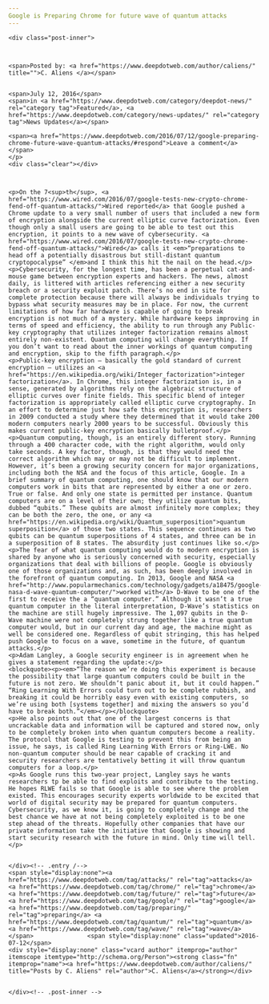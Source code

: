 ```yaml
---
Google is Preparing Chrome for future wave of quantum attacks
---
```

<article class="post-listing post-14785 post type-post status-publish format-standard has-post-thumbnail hentry  tag-attacks tag-chrome tag-future tag-google tag-preparing tag-quantum tag-wave">
    
    <div class="post-inner">
    
    
        
    <span>Posted by: <a href="https://www.deepdotweb.com/author/caliens/" title="">C. Aliens </a></span>
    
    
    <span>July 12, 2016</span>
    <span>in <a href="https://www.deepdotweb.com/category/deepdot-news/" rel="category tag">Featured</a>, <a href="https://www.deepdotweb.com/category/news-updates/" rel="category tag">News Updates</a></span>
    
    <span><a href="https://www.deepdotweb.com/2016/07/12/google-preparing-chrome-future-wave-quantum-attacks/#respond">Leave a comment</a></span>
    </p>
    <div class="clear"></div>
    
    
    
    <p>On the 7<sup>th</sup>, <a href="https://www.wired.com/2016/07/google-tests-new-crypto-chrome-fend-off-quantum-attacks/">Wired reported</a> that Google pushed a Chrome update to a very small number of users that included a new form of encryption alongside the current elliptic curve factorization. Even though only a small users are going to be able to test out this encryption, it points to a new wave of cybersecurity. <a href="https://www.wired.com/2016/07/google-tests-new-crypto-chrome-fend-off-quantum-attacks/">Wired</a> calls it <em>“preparations to head off a potentially disastrous but still-distant quantum cryptopocalypse” </em>and I think this hit the nail on the head.</p>
    <p>Cybersecurity, for the longest time, has been a perpetual cat-and-mouse game between encryption experts and hackers. The news, almost daily, is littered with articles referencing either a new security breach or a security exploit patch. There’s no end in site for complete protection because there will always be individuals trying to bypass what security measures may be in place. For now, the current limitations of how far hardware is capable of going to break encryption is not much of a mystery. While hardware keeps improving in terms of speed and efficiency, the ability to run through any Public-key cryptography that utilizes integer factorization remains almost entirely non-existent. Quantum computing will change everything. If you don’t want to read about the inner workings of quantum computing and encryption, skip to the fifth paragraph.</p>
    <p>Public-key encryption – basically the gold standard of current encryption – utilizes an <a href="https://en.wikipedia.org/wiki/Integer_factorization">integer factorization</a>. In Chrome, this integer factorization is, in a sense, generated by algorithms rely on the algebraic structure of elliptic curves over finite fields. This specific blend of integer factorization is appropriately called elliptic curve cryptography. In an effort to determine just how safe this encryption is, researchers in 2009 conducted a study where they determined that it would take 200 modern computers nearly 2000 years to be successful. Obviously this makes current public-key encryption basically bulletproof.</p>
    <p>Quantum computing, though, is an entirely different story. Running through a 400 character code, with the right algorithm, would only take seconds. A key factor, though, is that they would need the correct algorithm which may or may not be difficult to implement. However, it’s been a growing security concern for major organizations, including both the NSA and the focus of this article, Google. In a brief summary of quantum computing, one should know that our modern computers work in bits that are represented by either a one or zero. True or false. And only one state is permitted per instance. Quantum computers are on a level of their own; they utilize quantum bits, dubbed “qubits.” These qubits are almost infinitely more complex; they can be both the zero, the one, or any <a href="https://en.wikipedia.org/wiki/Quantum_superposition">quantum superposition</a> of those two states. This sequence continues as two qubits can be quantum superpositions of 4 states, and three can be in a superposition of 8 states. The absurdity just continues like so.</p>
    <p>The fear of what quantum computing would do to modern encryption is shared by anyone who is seriously concerned with security, especially organizations that deal with billions of people. Google is obviously one of those organizations and, as such, has been deeply involved in the forefront of quantum computing. In 2013, Google and NASA <a href="http://www.popularmechanics.com/technology/gadgets/a18475/google-nasa-d-wave-quantum-computer/">worked with</a> D-Wave to be one of the first to receive the a “quantum computer.” Although it wasn’t a true quantum computer in the literal interpretation, D-Wave’s statistics on the machine are still hugely impressive. The 1,097 qubits in the D-Wave machine were not completely strung together like a true quantum computer would, but in our current day and age, the machine might as well be considered one. Regardless of qubit stringing, this has helped push Google to focus on a wave, sometime in the future, of quantum attacks.</p>
    <p>Adam Langley, a Google security engineer is in agreement when he gives a statement regarding the update:</p>
    <blockquote><p><em>“The reason we’re doing this experiment is because the possibility that large quantum computers could be built in the future is not zero. We shouldn’t panic about it, but it could happen.” “Ring Learning With Errors could turn out to be complete rubbish, and breaking it could be horribly easy even with existing computers, so we’re using both [systems together] and mixing the answers so you’d have to break both.”</em></p></blockquote>
    <p>He also points out that one of the largest concerns is that uncrackable data and information will be captured and stored now, only to be completely broken into when quantum computers become a reality. The protocol that Google is testing to prevent this from being an issue, he says, is called Ring Learning With Errors or Ring-LWE. No non-quantum computer should be near capable of cracking it and security researchers are tentatively betting it will throw quantum computers for a loop.</p>
    <p>As Google runs this two-year project, Langley says he wants researchers tp be able to find exploits and contribute to the testing. He hopes RLWE fails so that Google is able to see where the problem existed. This encourages security experts worldwide to be excited that world of digital security may be prepared for quantum computers. Cybersecurity, as we know it, is going to completely change and the best chance we have at not being completely exploited is to be one step ahead of the threats. Hopefully other companies that have our private information take the initiative that Google is showing and start security research with the future in mind. Only time will tell.</p>
    
    
    </div><!-- .entry /-->
    <span style="display:none"><a href="https://www.deepdotweb.com/tag/attacks/" rel="tag">attacks</a> <a href="https://www.deepdotweb.com/tag/chrome/" rel="tag">chrome</a> <a href="https://www.deepdotweb.com/tag/future/" rel="tag">future</a> <a href="https://www.deepdotweb.com/tag/google/" rel="tag">google</a> <a href="https://www.deepdotweb.com/tag/preparing/" rel="tag">preparing</a> <a href="https://www.deepdotweb.com/tag/quantum/" rel="tag">quantum</a> <a href="https://www.deepdotweb.com/tag/wave/" rel="tag">wave</a></span>				<span style="display:none" class="updated">2016-07-12</span>
    <div style="display:none" class="vcard author" itemprop="author" itemscope itemtype="http://schema.org/Person"><strong class="fn" itemprop="name"><a href="https://www.deepdotweb.com/author/caliens/" title="Posts by C. Aliens" rel="author">C. Aliens</a></strong></div>
    
    
    </div><!-- .post-inner -->
</article><!-- .post-listing -->

